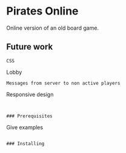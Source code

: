 # Pirates Online

Online version of an old board game.

## Future work

```
CSS
```
Lobby
```
Messages from server to non active players
```
Responsive design
```


### Prerequisites

```
Give examples
```

### Installing
